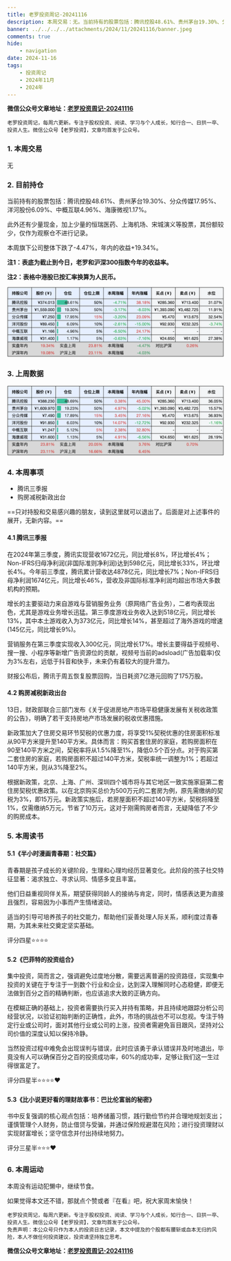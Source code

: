 ```yaml
---
title: 老罗投资周记-20241116
description: 本周交易：无。当前持有的股票包括：腾讯控股48.61%、贵州茅台19.30%、分众传媒17.95%、洋河股份6.09%、中概互联4.96%、海康微视1.17%。此外还有少量现金，加上少量的恒瑞医药、上海机场、宋城演义等股票，其份额较少，仅作为观察仓不进行记录。本周投资下跌了-4.47%，年内的收益+19.34%。
banner: ../../../../attachments/2024/11/20241116/banner.jpeg
comments: true
hide:
    - navigation
date: 2024-11-16
tags:
    - 投资周记
    - 2024年11月
    - 2024年
---
```


__微信公众号文章地址：[老罗投资周记-20241116](https://mp.weixin.qq.com/s/MBYiRbDqaRTS0_dZ2GtCBA)__

```
老罗投资周记，每周六更新。专注于股权投资、阅读、学习与个人成长，知行合一、日拱一卒、投资人生。微信公众号【老罗投资】，文章均首发于公众号。
```

### 1. 本周交易

无

### 2. 目前持仓

当前持有的股票包括：腾讯控股48.61%、贵州茅台19.30%、分众传媒17.95%、洋河股份6.09%、中概互联4.96%、海康微视1.17%。

此外还有少量现金，加上少量的恒瑞医药、上海机场、宋城演义等股票，其份额较少，仅作为观察仓不进行记录。

本周旗下公司整体下跌了<span class="green">-4.47%</span>，年内的收益<span class="red">+19.34%</span>。

**注1：表底为截止到今日，老罗和沪深300指数今年的收益率。**

**注2：表格中港股已按汇率换算为人民币。**

![目前持仓](../../../attachments/2024/11/20241116/1.jpg)

### 3. 上周数据

![上周数据](../../../attachments/2024/11/20241116/2.jpg)

### 4. 本周事项

+ 腾讯三季报
+ 购房减税新政出台

==只对持股和交易感兴趣的朋友，读到这里就可以退出了。后面是对上述事件的展开，无新内容。==

#### 4.1 腾讯三季报

在2024年第三季度，腾讯实现营收1672亿元，同比增长8%，环比增长4%；Non-IFRS归母净利润(非国际准则净利润)达到598亿元，同比增长33%，环比增长4%。今年前三季度，腾讯累计营收达4878亿元，同比增长7%；Non-IFRS归母净利润1674亿元，同比增长46%，营收及非国际标准净利润均超出市场大多数机构的预期。

增长的主要驱动力来自游戏与营销服务业务（原网络广告业务），二者均表现出色，尤其是游戏业务增长迅猛。第三季度游戏业务收入达到518亿元，同比增长13%，其中本土游戏收入为373亿元，同比增长14%，甚至超过了海外游戏的增速(145亿元，同比增长9%)。

营销服务在第三季度实现收入300亿元，同比增长17%。增长主要得益于视频号、搜一搜、小程序等新增广告资源位的贡献，视频号当前的adsload(广告加载率)仅为3%左右，远低于抖音和快手，未来仍有着较大的提升潜力。

财报公布后，腾讯于周五恢复股票回购，当日耗资7亿港元回购了175万股。

#### 4.2 购房减税新政出台

13日，财政部联合三部门发布《关于促进房地产市场平稳健康发展有关税收政策的公告》，明确了若干支持房地产市场发展的税收优惠措施。

新政策加大了住房交易环节契税的优惠力度，将享受1%契税优惠的住房面积标准从90平方米提升至140平方米。具体而言：购买首套住房的家庭，若购房面积在90至140平方米之间，契税率将从1.5%降至1%，降低0.5个百分点。对于购买第二套住房的家庭，若购房面积不超过140平方米，契税率统一调整为1%；若超过140平方米，则从3%降至2%。

根据新政策，北京、上海、广州、深圳四个城市将与其它地区一致实施家庭第二套住房契税优惠政策。以在北京购买总价为500万元的二套房为例，原先需缴纳的契税为3%，即15万元。新政策实施后，若房屋面积不超过140平方米，契税将降至1%，仅需缴纳5万元，节省了10万元，这对于刚需购房者而言，无疑降低了不少的购房成本。

### 5. 本周读书

#### 5.1《半小时漫画青春期：社交篇》

青春期是孩子成长的关键阶段，生理和心理均经历显著变化。此阶段的孩子社交特征显著：渴求独立、寻求认同、情感多变且丰富。

他们日益重视同伴关系，期望获得同龄人的接纳与肯定，同时，情感表达更为直接且强烈，容易因为小事而产生情绪波动。

适当的引导可培养孩子的社交能力，帮助他们妥善处理人际关系，顺利度过青春期，为其未来社交奠定坚实基础。

评分四星⭐️⭐️⭐️⭐️

#### 5.2《巴菲特的投资组合》

集中投资，简而言之，强调避免过度地分散，需要远离普遍的投资路径，实现集中投资的关键在于专注于一到数个行业和企业，达到深入理解同时心态稳健，即便无法做到百分之百的精确判断，也应该追求大致的正确方向。

在模糊正确的基础上，投资者需要执行买入并持有策略，并且持续地跟踪分析公司经营状况，以验证初始判断的正确性，此外，市场的挑战也不可以忽视。专注于特定行业或公司时，面对其他行业或公司的上涨，投资者需避免盲目跟风，坚持对公司价值的深度认知以保持冷静。

当然投资过程中难免会出现误判与错误，此时应该勇于承认错误并及时地退出，毕竟没有人可以确保百分之百的投资成功率，60%的成功率，足够让我们这一生过得很富足了。

评分四星半⭐️⭐️⭐️⭐️❤️

#### 5.3《比小说更好看的理财故事书：巴比伦富翁的秘密》

书中反复强调的核心观点包括：培养储蓄习惯，践行勤俭节约并合理地规划支出；谨慎管理个人财务，防止借贷与受骗，并通过保险规避潜在风险；进行投资理财以实现财富增长；坚守信念并付出持续地努力。

评分三星半⭐️⭐️⭐️❤️

### 6. 本周运动

本周没有运动犯懒中，继续节食。

如果觉得本文还不错，那就点个赞或者『在看』吧，祝大家周末愉快！

```
老罗投资周记，每周六更新。专注于股权投资、阅读、学习与个人成长，知行合一、日拱一卒、投资人生。微信公众号【老罗投资】，文章均首发于公众号。
免责声明：本公众号只作为本人的投资日志记录，本文中提及的个股都有腰斩或血本无归的风险，本人不做任何投资建议，投资请坚持独立思考。
```

__微信公众号文章地址：[老罗投资周记-20241116](https://mp.weixin.qq.com/s/MBYiRbDqaRTS0_dZ2GtCBA)__